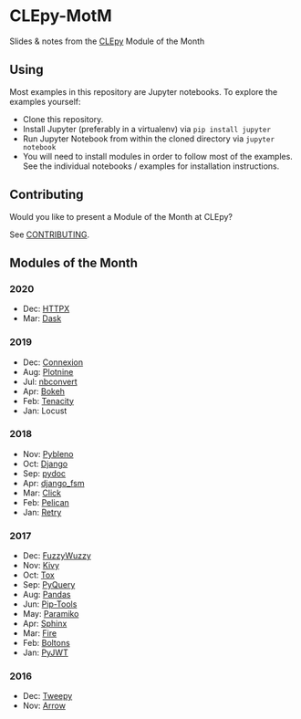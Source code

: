 # CLEpy-MotM

Slides & notes from the [CLEpy](http://clepy.org/) Module of the Month

## Using

Most examples in this repository are Jupyter notebooks. To explore the examples
yourself:

- Clone this repository.
- Install Jupyter (preferably in a virtualenv) via `pip install jupyter`
- Run Jupyter Notebook from within the cloned directory via `jupyter notebook`
- You will need to install modules in order to follow most of the examples. See the individual notebooks / examples for installation instructions.

## Contributing

Would you like to present a Module of the Month at CLEpy?

See [CONTRIBUTING](CONTRIBUTING.md).

## Modules of the Month

### 2020

- Dec: [HTTPX](HTTPX/)
- Mar: [Dask](Dask/)

### 2019

- Dec: [Connexion](Connexion/)
- Aug: [Plotnine](Plotnine/)
- Jul: [nbconvert](nbconvert/)
- Apr: [Bokeh](Bokeh/)
- Feb: [Tenacity](Tenacity/)
- Jan: Locust

### 2018

- Nov: [Pybleno](pybleno/)
- Oct: [Django](Django/)
- Sep: [pydoc](pydoc/)
- Apr: [django_fsm](django_fsm/)
- Mar: [Click](Click/Click.md)
- Feb: [Pelican](Pelican/Pelican.md)
- Jan: [Retry](Retry/Retry.ipynb)

### 2017

- Dec: [FuzzyWuzzy](FuzzyWuzzy/FuzzyWuzzy.ipynb)
- Nov: [Kivy](Kivy/Kivy.ipynb)
- Oct: [Tox](Tox/Tox.ipynb)
- Sep: [PyQuery](PyQuery/PyQuery-MotM.ipynb)
- Aug: [Pandas](Pandas/Pandas-motm.ipynb)
- Jun: [Pip-Tools](Pip-Tools/Pip-Tools.ipynb)
- May: [Paramiko](Paramiko/paramiko-motm.ipynb)
- Apr: [Sphinx](Sphinx/sphinx.ipynb)
- Mar: [Fire](Fire/Fire.ipynb)
- Feb: [Boltons](Boltons/Boltons.ipynb)
- Jan: [PyJWT](PyJWT/PyJWT.ipynb)

### 2016

- Dec: [Tweepy](Tweepy/Tweepy.ipynb)
- Nov: [Arrow](Arrow/Arrow.ipynb)
